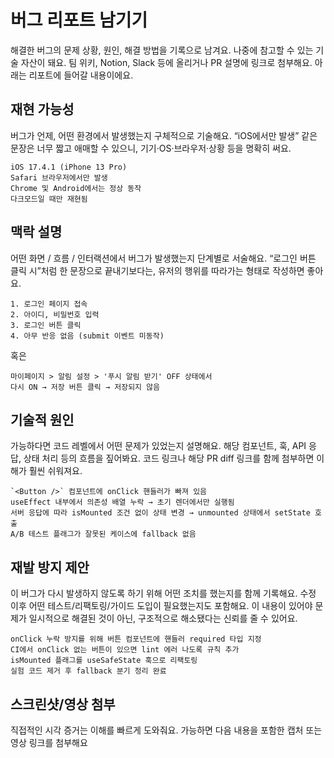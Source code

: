# 버그 리포트 남기기

해결한 버그의 문제 상황, 원인, 해결 방법을 기록으로 남겨요. 나중에 참고할 수 있는 기술 자산이 돼요. 팀 위키, Notion, Slack 등에 올리거나 PR 설명에 링크로 첨부해요. 아래는 리포트에 들어갈 내용이에요.

## 재현 가능성
버그가 언제, 어떤 환경에서 발생했는지 구체적으로 기술해요. “iOS에서만 발생” 같은 문장은 너무 짧고 애매할 수 있으니, 기기·OS·브라우저·상황 등을 명확히 써요.
```
iOS 17.4.1 (iPhone 13 Pro)
Safari 브라우저에서만 발생
Chrome 및 Android에서는 정상 동작
다크모드일 때만 재현됨
```

## 맥락 설명
어떤 화면 / 흐름 / 인터랙션에서 버그가 발생했는지 단계별로 서술해요. “로그인 버튼 클릭 시”처럼 한 문장으로 끝내기보다는, 유저의 행위를 따라가는 형태로 작성하면 좋아요.
```
1. 로그인 페이지 접속
2. 아이디, 비밀번호 입력
3. 로그인 버튼 클릭
4. 아무 반응 없음 (submit 이벤트 미동작)
```
혹은

```
마이페이지 > 알림 설정 > '푸시 알림 받기' OFF 상태에서
다시 ON → 저장 버튼 클릭 → 저장되지 않음
```

## 기술적 원인
가능하다면 코드 레벨에서 어떤 문제가 있었는지 설명해요. 해당 컴포넌트, 훅, API 응답, 상태 처리 등의 흐름을 짚어봐요. 코드 링크나 해당 PR diff 링크를 함께 첨부하면 이해가 훨씬 쉬워져요.
```
`<Button />` 컴포넌트에 onClick 핸들러가 빠져 있음
useEffect 내부에서 의존성 배열 누락 → 초기 렌더에서만 실행됨
서버 응답에 따라 isMounted 조건 없이 상태 변경 → unmounted 상태에서 setState 호출
A/B 테스트 플래그가 잘못된 케이스에 fallback 없음
```

## 재발 방지 제안
이 버그가 다시 발생하지 않도록 하기 위해 어떤 조치를 했는지를 함께 기록해요. 수정 이후 어떤 테스트/리팩토링/가이드 도입이 필요했는지도 포함해요. 이 내용이 있어야 문제가 일시적으로 해결된 것이 아닌, 구조적으로 해소됐다는 신뢰를 줄 수 있어요.
```
onClick 누락 방지를 위해 버튼 컴포넌트에 핸들러 required 타입 지정
CI에서 onClick 없는 버튼이 있으면 lint 에러 나도록 규칙 추가
isMounted 플래그를 useSafeState 훅으로 리팩토링
실험 코드 제거 후 fallback 분기 정리 완료
```

## 스크린샷/영상 첨부
직접적인 시각 증거는 이해를 빠르게 도와줘요. 가능하면 다음 내용을 포함한 캡처 또는 영상 링크를 첨부해요
